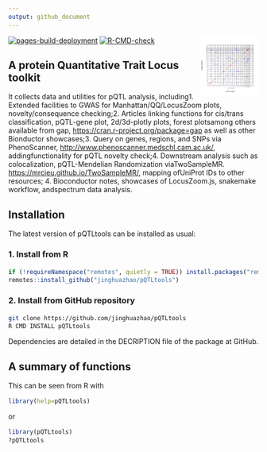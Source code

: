 ```yaml
---
output: github_document
---
```




<img src="man/figures/logo.svg" align="right" alt="" width="120" />

<!-- badges: start -->
[![pages-build-deployment](https://github.com/jinghuazhao/pQTLtools/actions/workflows/pages/pages-build-deployment/badge.svg)](https://github.com/jinghuazhao/pQTLtools/actions/workflows/pages/pages-build-deployment)
[![R-CMD-check](https://github.com/jinghuazhao/pQTLtools/actions/workflows/R-CMD-check.yaml/badge.svg)](https://github.com/jinghuazhao/pQTLtools/actions/workflows/R-CMD-check.yaml)
<!-- badges: end -->

## A protein Quantitative Trait Locus toolkit

It collects data and utilities for pQTL analysis, including1. Extended facilities to GWAS for Manhattan/QQ/LocusZoom plots, novelty/consequence checking;2. Articles linking functions for cis/trans classification, pQTL-gene plot, 2d/3d-plotly plots, forest plotsamong others available from gap, <https://cran.r-project.org/package=gap> as well as other Bionductor showcases;3. Query on genes, regions, and SNPs via PhenoScanner, <http://www.phenoscanner.medschl.cam.ac.uk/>, addingfunctionality for pQTL novelty check;4. Downstream analysis such as colocalization, pQTL-Mendelian Randomization viaTwoSampleMR. <https://mrcieu.github.io/TwoSampleMR/>, mapping ofUniProt IDs to other resources; 4. Bioconductor notes, showcases of LocusZoom.js, snakemake workflow, andspectrum data analysis.

## Installation

The latest version of pQTLtools can be installed as usual:

### 1. Install from R

```r
if (!requireNamespace("remotes", quietly = TRUE)) install.packages("remotes")
remotes::install_github("jinghuazhao/pQTLtools")
```

### 2. Install from GitHub repository

```bash
git clone https://github.com/jinghuazhao/pQTLtools
R CMD INSTALL pQTLtools
```

Dependencies are detailed in the DECRIPTION file of the package at GitHub.

## A summary of functions

This can be seen from R with

```r
library(help=pQTLtools)
```

or

```r
library(pQTLtools)
?pQTLtools
```
